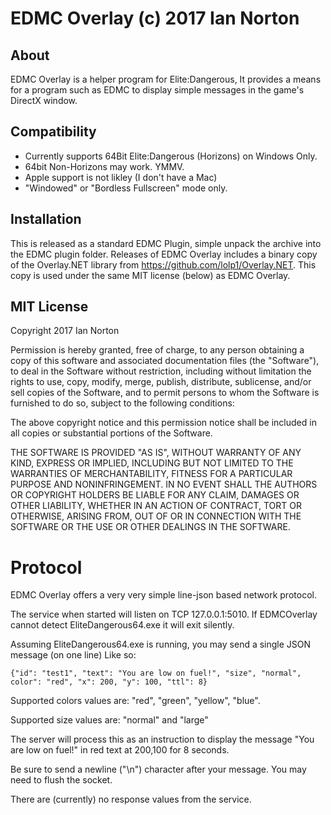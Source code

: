 # EDMC Overlay (c) 2017 Ian Norton
## About

EDMC Overlay is a helper program for Elite:Dangerous, It provides a means for 
a program such as EDMC to display simple messages in the game's DirectX window.

## Compatibility

* Currently supports 64Bit Elite:Dangerous (Horizons) on Windows Only.
* 64bit Non-Horizons may work. YMMV.
* Apple support is not likley (I don't have a Mac)
* "Windowed" or "Bordless Fullscreen" mode only.

## Installation

This is released as a standard EDMC Plugin, simple unpack the archive into the EDMC
plugin folder.  Releases of EDMC Overlay includes a binary copy of the Overlay.NET
library from https://github.com/lolp1/Overlay.NET. This copy is used under the same
MIT license (below) as EDMC Overlay.

## MIT License

Copyright 2017 Ian Norton

Permission is hereby granted, free of charge, to any person obtaining a copy of this 
software and associated documentation files (the "Software"), to deal in the Software
without restriction, including without limitation the rights to use, copy, modify, 
merge, publish, distribute, sublicense, and/or sell copies of the Software, and to 
permit persons to whom the Software is furnished to do so, subject to the following 
conditions:

The above copyright notice and this permission notice shall be included in all copies 
or substantial portions of the Software.

THE SOFTWARE IS PROVIDED "AS IS", WITHOUT WARRANTY OF ANY KIND, EXPRESS OR IMPLIED, 
INCLUDING BUT NOT LIMITED TO THE WARRANTIES OF MERCHANTABILITY, FITNESS FOR A 
PARTICULAR PURPOSE AND NONINFRINGEMENT. IN NO EVENT SHALL THE AUTHORS OR COPYRIGHT 
HOLDERS BE LIABLE FOR ANY CLAIM, DAMAGES OR OTHER LIABILITY, WHETHER IN AN ACTION OF 
CONTRACT, TORT OR OTHERWISE, ARISING FROM, OUT OF OR IN CONNECTION WITH THE SOFTWARE 
OR THE USE OR OTHER DEALINGS IN THE SOFTWARE.

# Protocol

EDMC Overlay offers a very very simple line-json based network protocol.

The service when started will listen on TCP 127.0.0.1:5010.  If EDMCOverlay cannot
detect EliteDangerous64.exe it will exit silently.
 
Assuming EliteDangerous64.exe is running, you may send a single JSON message (on one line)
Like so:

```
{"id": "test1", "text": "You are low on fuel!", "size", "normal", color": "red", "x": 200, "y": 100, "ttl": 8}
```

Supported colors values are: "red", "green", "yellow", "blue".

Supported size values are: "normal" and "large"

The server will process this as an instruction to display the message "You are low on fuel!"
in red text at 200,100 for 8 seconds.
 
Be sure to send a newline ("\n") character after your message. You may need to flush the 
socket.

There are (currently) no response values from the service.

